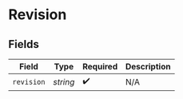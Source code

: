 # Revision


## Fields

| Field              | Type               | Required           | Description        |
| ------------------ | ------------------ | ------------------ | ------------------ |
| `revision`         | *string*           | :heavy_check_mark: | N/A                |